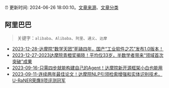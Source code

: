 :alarm_clock: 更新时间: 2024-06-26 18:00:10。[文章来源](/README.md)、[文章分类](/TAGS.md)

## 阿里巴巴


> 关键字：`alibaba`、`Alibaba`、`阿里`、`通义`、`达摩`



- [2023-12-28-达摩院“数学天团”死磕四年，国产“工业软件之芯”发布1.0版本！](https://posts.careerengine.us/p/658d2a4ab977de0d5cacd94e) 
- [2023-12-27-2023达摩院青橙奖揭晓！平均仅33岁，半数学者带来“领域首次突破”成果](https://posts.careerengine.us/p/658bef0d52f9653cfdabd04d) 
- [2023-09-16-只需四步就能构建自己的Agent！达摩院新开源框架小白也能用](https://posts.careerengine.us/p/6505910e0cc792354daa5c38) 
- [2023-09-11-连续两年最佳论文！达摩院NLP引领检索增强和实体识别技术，U-RaNER荣膺9项评测冠军](https://posts.careerengine.us/p/64fea2d6b9ef9147141179bd) 
